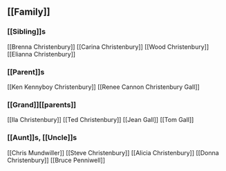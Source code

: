 [[Family]]
---

### [[Sibling]]s
[[Brenna Christenbury]]
[[Carina Christenbury]]
[[Wood Christenbury]]
[[Elianna Christenbury]]

### [[Parent]]s
[[Ken Kennyboy Christenbury]]
[[Renee Cannon Christenbury Gall]]

### [[Grand]][[parents]]
[[Ila Christenbury]]
[[Ted Christenbury]]
[[Jean Gall]]
[[Tom Gall]]

### [[Aunt]]s, [[Uncle]]s
[[Chris Mundwiller]]
[[Steve Christenbury]]
[[Alicia Christenbury]]
[[Donna Christenbury]]
[[Bruce Penniwell]]
